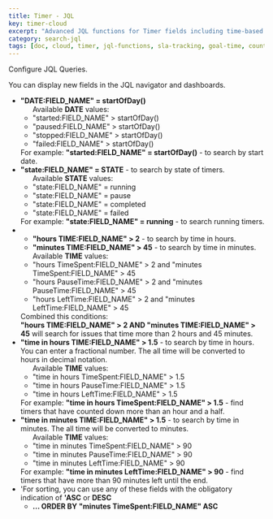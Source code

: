 ```yaml
---
title: Timer - JQL
key: timer-cloud
excerpt: "Advanced JQL functions for Timer fields including time-based searches, goal tracking, remaining time queries, and sorting options."
category: search-jql
tags: [doc, cloud, timer, jql-functions, sla-tracking, goal-time, countdown]
---
```


Configure JQL Queries.

You can display new fields in the JQL navigator and dashboards.

<ul>
    <li><b>"DATE:FIELD_NAME" = startOfDay()</b>
        <ul>Available <b>DATE</b> values:
            <li>"started:FIELD_NAME" > startOfDay()</li>
            <li>"paused:FIELD_NAME" > startOfDay()</li>
            <li>"stopped:FIELD_NAME" > startOfDay()</li>
            <li>"failed:FIELD_NAME" > startOfDay()</li>
        </ul>
        For example: <b>"started:FIELD_NAME" = startOfDay()</b>  - to search by start date.
    </li>
    <li><b>"state:FIELD_NAME" = STATE</b> - to search by state of timers.
        <ul>Available <b>STATE</b> values:
            <li>"state:FIELD_NAME" = running</li>
            <li>"state:FIELD_NAME" = pause</li>
            <li>"state:FIELD_NAME" = completed</li>
            <li>"state:FIELD_NAME" = failed</li>
        </ul>
        For example: <b>"state:FIELD_NAME" = running</b>  - to search running timers.
    </li>
    <li>
        <ul>
            <li><b>"hours TIME:FIELD_NAME" > 2</b> - to search by time in hours.</li>
            <li><b>"minutes TIME:FIELD_NAME" > 45</b> - to search by time in minutes.</li>
        </ul>
        <ul>Available <b>TIME</b> values:
            <li>"hours TimeSpent:FIELD_NAME" > 2 and "minutes TimeSpent:FIELD_NAME" > 45</li>
            <li>"hours PauseTime:FIELD_NAME" > 2 and "minutes PauseTime:FIELD_NAME" > 45</li>
            <li>"hours LeftTime:FIELD_NAME" > 2 and "minutes LeftTime:FIELD_NAME" > 45</li>
        </ul>
        Combined this conditions:<br/>
        <b>"hours TIME:FIELD_NAME" > 2 AND "minutes TIME:FIELD_NAME" > 45</b> will search for issues that time more than 2 hours and 45 minutes.
    </li>
    <li>
        <b>"time in hours TIME:FIELD_NAME" > 1.5</b> -  to search by time in hours. You can enter a fractional number. The all time will be converted to hours in decimal notation.
        <ul>Available <b>TIME</b> values:
            <li>"time in hours TimeSpent:FIELD_NAME" > 1.5</li>
            <li>"time in hours PauseTime:FIELD_NAME" > 1.5</li>
            <li>"time in hours LeftTime:FIELD_NAME" > 1.5</li>
        </ul>
        For example: <b>"time in hours TimeSpent:FIELD_NAME" > 1.5</b> - find timers that have counted down more than an hour and a half.
    </li>
    <li>
        <b>"time in minutes TIME:FIELD_NAME" > 1.5</b> -  to search by time in minutes. The all time will be converted to minutes.
        <ul>Available <b>TIME</b> values:
            <li>"time in minutes TimeSpent:FIELD_NAME" > 90</li>
            <li>"time in minutes PauseTime:FIELD_NAME" > 90</li>
            <li>"time in minutes LeftTime:FIELD_NAME" > 90</li>
        </ul>
        For example: <b>"time in minutes LeftTime:FIELD_NAME" > 90</b> - find timers that have more than 90 minutes left until the end.
    </li>
    <li>'For sorting, you can use any of these fields with the obligatory indication of <b>'ASC</b> or <b>DESC</b>
        <ul>
            <li><b>... ORDER BY "minutes TimeSpent:FIELD_NAME" ASC</b></li>
        </ul>
    </li>
</ul>